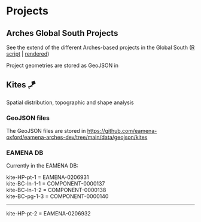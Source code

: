 # Projects

## Arches Global South Projects

See the extend of the different Arches-based projects in the Global South ([R script](https://github.com/eamena-oxford/eamena-arches-dev/blob/main/projects/arches/arches-global-south-projects-1.R) | [rendered](https://eamena-oxford.github.io/eamena-arches-dev/projects/arches/arches-global-south.html)) 

Project geometries are stored as GeoJSON in 

## Kites 🪁

Spatial distribution, topographic and shape analysis

### GeoJSON files

The GeoJSON files are stored in https://github.com/eamena-oxford/eamena-arches-dev/tree/main/data/geojson/kites

### EAMENA DB

Currently in the EAMENA DB:

kite-HP-pt-1 = EAMENA-0206931  
kite-BC-ln-1-1 = COMPONENT-0000137  
kite-BC-ln-1-2 = COMPONENT-0000138  
kite-BC-pg-1-3 = COMPONENT-0000140  

---
kite-HP-pt-2 = EAMENA-0206932